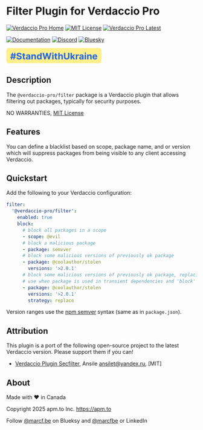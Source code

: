 # Filter Plugin for Verdaccio Pro

[![Verdaccio Pro Home](https://img.shields.io/badge/Homepage-Verdaccio%20Pro-405236?style=flat)](https://verdaccio.pro)
[![MIT License](https://img.shields.io/github/license/verdaccio-pro/verdaccio-pro?label=License&color=405236)](https://github.com/verdaccio-pro/verdaccio-pro/blob/main/LICENSE)
[![Verdaccio Pro Latest](https://img.shields.io/npm/v/@verdaccio-pro/verdaccio-pro?label=Latest%20Version&color=405236)](https://github.com/verdaccio-pro/verdaccio-pro)

[![Documentation](https://img.shields.io/badge/Documentation-Verdaccio%20Pro?style=flat&logo=Verdaccio&label=Verdaccio%20Pro&color=cd4000)](https://verdaccio.pro/docs)
[![Discord](https://img.shields.io/badge/Chat-Discord?style=flat&logo=Discord&label=Discord&color=cd4000)](https://discord.com/channels/388674437219745793)
[![Bluesky](https://img.shields.io/badge/Follow-Bluesky?style=flat&logo=Bluesky&label=Bluesky&color=cd4000)](https://bsky.app/profile/verdaccio.pro)

[![StandWithUkraine](https://raw.githubusercontent.com/vshymanskyy/StandWithUkraine/main/badges/StandWithUkraine.svg)](https://github.com/vshymanskyy/StandWithUkraine/blob/main/docs/README.md)

## Description

The `@verdaccio-pro/filter` package is a Verdaccio plugin that allows filtering out packages, typically for security purposes.

NO WARRANTIES, [MIT License](LICENSE)

## Features

You can define a blacklist based on scope, package name, and or version which will suppress packages from being visible to any client accessing Verdaccio.

## Quickstart

Add the following to your Verdaccio configuration:

```yaml
filter:
  '@verdaccio-pro/filter':
    enabled: true
    block:
      # block all packages in a scope
      - scope: @evil
      # block a malicious package
      - package: semvver
      # block some malicious versions of previously ok package
      - package: @coolauthor/stolen
        versions: '>2.0.1'
      # block some malicious versions of previously ok package, replacing them with older, correct versions
      # use when package is used in transient dependencies and 'block' breaks the installs
      - package: @coolauthor/stolen
        versions: '>2.0.1'
        strategy: replace
```

Version ranges use the [npm semver](https://www.npmjs.com/package/semver) syntax (same as in `package.json`).

## Attribution

This plugin is a port of the following open-source project to the latest Verdaccio version. Please support them if you can!

- [Verdaccio Plugin Secfilter](https://github.com/Ansile/verdaccio-plugin-secfilter), Ansile <ansilet@yandex.ru>, [MIT]

## About

Made with ❤ in Canada

Copyright 2025 apm.to Inc. <https://apm.to>

Follow [@marcf.be](https://bsky.app/profile/marcf.be) on Blueksy and [@marcfbe](https://linkedin.com/in/marcfbe) or LinkedIn
